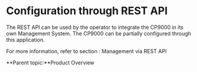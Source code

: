 # Configuration through REST API

The REST API can be used by the operator to integrate the CP9000 in its own Management System. The CP9000 can be partially configured through this application.

For more information, refer to section : Management via REST API

**Parent topic:**Product Overview
